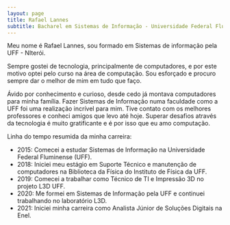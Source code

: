 ```yaml
---
layout: page
title: Rafael Lannes
subtitle: Bacharel em Sistemas de Informação - Universidade Federal Fluminense - Aprendendo algo novo todos os dias!
---
```


Meu nome é Rafael Lannes, sou formado em Sistemas de informação pela UFF - NIterói.

Sempre gostei de tecnologia, principalmente de computadores, e por este motivo optei pelo curso na área de computação. 
Sou esforçado e procuro sempre dar o melhor de mim em tudo que faço. 

Ávido por conhecimento e curioso, desde cedo já montava computadores para minha família. 
Fazer Sistemas de Informação numa faculdade como a UFF foi uma realização incrível para mim. Tive contato com os melhores professores e conheci amigos que levo até hoje.
Superar desafios através da tecnologia é muito gratificante e é por isso que eu amo computação.

Linha do tempo resumida da minha carreira:

* 2015: Comecei a estudar Sistemas de Informação na Universidade Federal Fluminense (UFF).
* 2018: Iniciei meu estágio em Suporte Técnico e manutenção de computadores na Biblioteca da Física do Instituto de Física da UFF.
* 2019: Comecei a trabalhar como Técnico de TI e Impressão 3D no projeto L3D UFF.
* 2020: Me formei em Sistemas de Informação pela UFF e continuei trabalhando no laboratório L3D.
* 2021: Iniciei minha carreira como Analista Júnior de Soluções Digitais na Enel.
